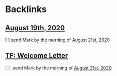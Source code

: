 
# Backlinks
## [August 19th, 2020](<August 19th, 2020.md>)
[ ] send Mark by the morning of [August 21st, 2020](<August 21st, 2020.md>)

## [TF: Welcome Letter](<TF: Welcome Letter.md>)
- [ ] send Mark by the morning of [August 21st, 2020](<August 21st, 2020.md>)


